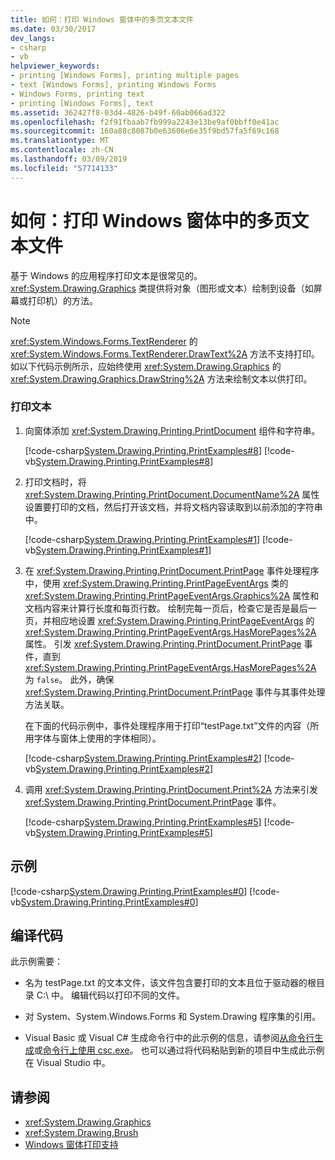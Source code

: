 ```yaml
---
title: 如何：打印 Windows 窗体中的多页文本文件
ms.date: 03/30/2017
dev_langs:
- csharp
- vb
helpviewer_keywords:
- printing [Windows Forms], printing multiple pages
- text [Windows Forms], printing Windows Forms
- Windows Forms, printing text
- printing [Windows Forms], text
ms.assetid: 362427f8-03d4-4826-b49f-60ab066ad322
ms.openlocfilehash: f2f91fbaab7fb999a2243e13be9af0bbff0e41ac
ms.sourcegitcommit: 160a88c8087b0e63606e6e35f9bd57fa5f69c168
ms.translationtype: MT
ms.contentlocale: zh-CN
ms.lasthandoff: 03/09/2019
ms.locfileid: "57714133"
---
```

# <a name="how-to-print-a-multi-page-text-file-in-windows-forms"></a>如何：打印 Windows 窗体中的多页文本文件
基于 Windows 的应用程序打印文本是很常见的。 <xref:System.Drawing.Graphics> 类提供将对象（图形或文本）绘制到设备（如屏幕或打印机）的方法。  
  
> [!NOTE]
>  <xref:System.Windows.Forms.TextRenderer> 的 <xref:System.Windows.Forms.TextRenderer.DrawText%2A> 方法不支持打印。 如以下代码示例所示，应始终使用 <xref:System.Drawing.Graphics> 的 <xref:System.Drawing.Graphics.DrawString%2A> 方法来绘制文本以供打印。  
  
### <a name="to-print-text"></a>打印文本  
  
1.  向窗体添加 <xref:System.Drawing.Printing.PrintDocument> 组件和字符串。  
  
     [!code-csharp[System.Drawing.Printing.PrintExamples#8](~/samples/snippets/csharp/VS_Snippets_Winforms/System.Drawing.Printing.PrintExamples/CS/Form1.cs#8)]
     [!code-vb[System.Drawing.Printing.PrintExamples#8](~/samples/snippets/visualbasic/VS_Snippets_Winforms/System.Drawing.Printing.PrintExamples/VB/Form1.vb#8)]  
  
2.  打印文档时，将 <xref:System.Drawing.Printing.PrintDocument.DocumentName%2A> 属性设置要打印的文档，然后打开该文档，并将文档内容读取到以前添加的字符串中。  
  
     [!code-csharp[System.Drawing.Printing.PrintExamples#1](~/samples/snippets/csharp/VS_Snippets_Winforms/System.Drawing.Printing.PrintExamples/CS/Form1.cs#1)]
     [!code-vb[System.Drawing.Printing.PrintExamples#1](~/samples/snippets/visualbasic/VS_Snippets_Winforms/System.Drawing.Printing.PrintExamples/VB/Form1.vb#1)]  
  
3.  在 <xref:System.Drawing.Printing.PrintDocument.PrintPage> 事件处理程序中，使用 <xref:System.Drawing.Printing.PrintPageEventArgs> 类的 <xref:System.Drawing.Printing.PrintPageEventArgs.Graphics%2A> 属性和文档内容来计算行长度和每页行数。 绘制完每一页后，检查它是否是最后一页，并相应地设置 <xref:System.Drawing.Printing.PrintPageEventArgs> 的 <xref:System.Drawing.Printing.PrintPageEventArgs.HasMorePages%2A> 属性。 引发 <xref:System.Drawing.Printing.PrintDocument.PrintPage> 事件，直到 <xref:System.Drawing.Printing.PrintPageEventArgs.HasMorePages%2A> 为 `false`。 此外，确保 <xref:System.Drawing.Printing.PrintDocument.PrintPage> 事件与其事件处理方法关联。  
  
     在下面的代码示例中，事件处理程序用于打印“testPage.txt”文件的内容（所用字体与窗体上使用的字体相同）。  
  
     [!code-csharp[System.Drawing.Printing.PrintExamples#2](~/samples/snippets/csharp/VS_Snippets_Winforms/System.Drawing.Printing.PrintExamples/CS/Form1.cs#2)]
     [!code-vb[System.Drawing.Printing.PrintExamples#2](~/samples/snippets/visualbasic/VS_Snippets_Winforms/System.Drawing.Printing.PrintExamples/VB/Form1.vb#2)]  
  
4.  调用 <xref:System.Drawing.Printing.PrintDocument.Print%2A> 方法来引发 <xref:System.Drawing.Printing.PrintDocument.PrintPage> 事件。  
  
     [!code-csharp[System.Drawing.Printing.PrintExamples#5](~/samples/snippets/csharp/VS_Snippets_Winforms/System.Drawing.Printing.PrintExamples/CS/Form1.cs#5)]
     [!code-vb[System.Drawing.Printing.PrintExamples#5](~/samples/snippets/visualbasic/VS_Snippets_Winforms/System.Drawing.Printing.PrintExamples/VB/Form1.vb#5)]  
  
## <a name="example"></a>示例  
 [!code-csharp[System.Drawing.Printing.PrintExamples#0](~/samples/snippets/csharp/VS_Snippets_Winforms/System.Drawing.Printing.PrintExamples/CS/Form1.cs#0)]
 [!code-vb[System.Drawing.Printing.PrintExamples#0](~/samples/snippets/visualbasic/VS_Snippets_Winforms/System.Drawing.Printing.PrintExamples/VB/Form1.vb#0)]  
  
## <a name="compiling-the-code"></a>编译代码  
 此示例需要：  
  
-   名为 testPage.txt 的文本文件，该文件包含要打印的文本且位于驱动器的根目录 C:\\ 中。 编辑代码以打印不同的文件。  
  
-   对 System、System.Windows.Forms 和 System.Drawing 程序集的引用。  
  
-   Visual Basic 或 Visual C# 生成命令行中的此示例的信息，请参阅[从命令行生成](../../../visual-basic/reference/command-line-compiler/building-from-the-command-line.md)或[命令行上使用 csc.exe](../../../csharp/language-reference/compiler-options/command-line-building-with-csc-exe.md)。 也可以通过将代码粘贴到新的项目中生成此示例在 Visual Studio 中。  
  
## <a name="see-also"></a>请参阅
- <xref:System.Drawing.Graphics>
- <xref:System.Drawing.Brush>
- [Windows 窗体打印支持](windows-forms-print-support.md)
